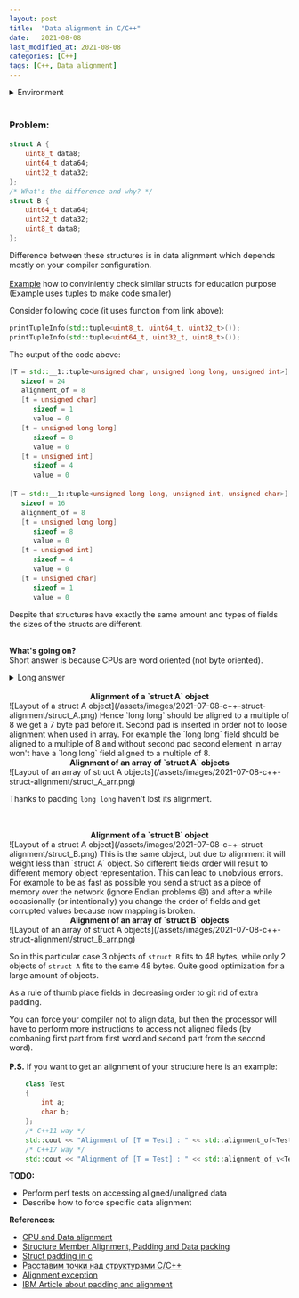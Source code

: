 ```yaml
---
layout: post
title:  "Data alignment in C/C++"
date:   2021-08-08
last_modified_at: 2021-08-08
categories: [C++]
tags: [C++, Data alignment]
---
```


<details>
  <summary>Environment</summary>
  <ul>
    <li>OS: macOS Big Sur 11.4</li>
    <li>CPU: Apple M1</li>
    <li>Compiler: Apple clang version 12.0.5 (clang-1205.0.22.11)</li>
    <li>Target: arm64-apple-darwin20.5.0</li>
  </ul>
</details>
<br>

### Problem:
```c++
struct A {
    uint8_t data8;
    uint64_t data64;
    uint32_t data32;
};
/* What's the difference and why? */
struct B {
    uint64_t data64;
    uint32_t data32;
    uint8_t data8;
};
```

Difference between these structures is in data alignment which depends mostly on your compiler configuration. <br><br>
[Example](https://github.com/ZaharBozhok/cpp_learning/blob/master/src/ClassPaddingAndSize.cpp) how to conviniently check similar structs for education purpose<br>
(Example uses tuples to make code smaller)

Consider following code (it uses function from link above):
```c++
printTupleInfo(std::tuple<uint8_t, uint64_t, uint32_t>());
printTupleInfo(std::tuple<uint64_t, uint32_t, uint8_t>());
```
The output of the code above:
```c++
[T = std::__1::tuple<unsigned char, unsigned long long, unsigned int>]
   sizeof = 24
   alignment_of = 8
   [t = unsigned char]
      sizeof = 1
      value = 0
   [t = unsigned long long]
      sizeof = 8
      value = 0
   [t = unsigned int]
      sizeof = 4
      value = 0

[T = std::__1::tuple<unsigned long long, unsigned int, unsigned char>]
   sizeof = 16
   alignment_of = 8
   [t = unsigned long long]
      sizeof = 8
      value = 0
   [t = unsigned int]
      sizeof = 4
      value = 0
   [t = unsigned char]
      sizeof = 1
      value = 0
```

Despite that structures have exactly the same amount and types of fields the sizes of the structs are different.<br><br>

**What's going on?**<br>
Short answer is because CPUs are word oriented (not byte oriented).<br>
<details>
  <summary>Long answer</summary>
  On the 64-bit CPU sizeof(word) will be 8 bytes and for 32-bit is 4 bytes accordingly, so accessing aligned data is simply saying more optizmied (more on this here https://developer.ibm.com/technologies/systems/articles/pa-dalign/).
  Data in structures is aligned to the largest field in structure, and should be also aligned when used in array. Alignment in array is explained further.<br>
</details>
<br>

<center><b>Alignment of a `struct A` object</b></center>
![Layout of a struct A object](/assets/images/2021-07-08-c++-struct-alignment/struct_A.png)
Hence `long long` should be aligned to a multiple of 8 we get a 7 byte pad before it. Second pad is inserted in order not to loose alignment when used in array. For example the `long long` field should be aligned to a multiple of 8 and without second pad second element in array won't have a `long long` field aligned to a multiple of 8.
<br>

<center><b>Alignment of an array of `struct A` objects</b></center>
![Layout of an array of struct A objects](/assets/images/2021-07-08-c++-struct-alignment/struct_A_arr.png)

Thanks to padding `long long` haven't lost its alignment.<br><br><br>

<center><b>Alignment of a `struct B` object</b></center>
![Layout of a struct A object](/assets/images/2021-07-08-c++-struct-alignment/struct_B.png)
This is the same object, but due to alignment it will weight less than `struct A` object. So different fields order will result to different memory object representation. This can lead to unobvious errors. For example to be as fast as possible you send a struct as a piece of memory over the network (ignore Endian problems 😄) and after a while occasionally (or intentionally) you change the order of fields and get corrupted values because now mapping is broken.

<center><b>Alignment of an array of `struct B` objects</b></center>
![Layout of an array of struct A objects](/assets/images/2021-07-08-c++-struct-alignment/struct_B_arr.png)

So in this particular case 3 objects of `struct B` fits to 48 bytes, while only 2 objects of `struct A` fits to the same 48 bytes. Quite good optimization for a large amount of objects.<br>

As a rule of thumb place fields in decreasing order to git rid of extra padding.<br>

You can force your compiler not to align data, but then the processor will have to perform more instructions to access not aligned fileds (by combaning first part from first word and second part from the second word).<br><br>
**P.S.** If you want to get an alignment of your structure here is an example:
```c++
    class Test
    {
        int a;
        char b;
    };
    /* C++11 way */
    std::cout << "Alignment of [T = Test] : " << std::alignment_of<Test>::value << '\n';
    /* C++17 way */
    std::cout << "Alignment of [T = Test] : " << std::alignment_of_v<Test> << '\n';
```

**TODO:**
- Perform perf tests on accessing aligned/unaligned data
- Describe how to force specific data alignment

**References:**
- [CPU and Data alignment][ref1] 
- [Structure Member Alignment, Padding and Data packing][ref2]
- [Struct padding in c][ref3]
- [Расставим точки над структурами С/С++][ref4]
- [Alignment exception][ref5]
- [IBM Article about padding and alignment][ref6]

[jekyll-paper-docs]: https://github.com/ghosind/Jekyll-Paper/wiki
[jekyll-docs]: https://jekyllrb.com/docs/home
[jekyll-paper-issues]: https://github.com/ghosind/Jekyll-Paper/issues
[jekyll-talk]: https://talk.jekyllrb.com/

[ref1]: https://stackoverflow.com/questions/3025125/cpu-and-data-alignment
[ref2]: https://www.geeksforgeeks.org/structure-member-alignment-padding-and-data-packing/
[ref3]: https://stackoverflow.com/questions/5397447/struct-padding-in-c
[ref4]: https://habr.com/ru/post/142662/
[ref5]: https://stackoverflow.com/questions/59076652/why-is-an-alignment-exception-thrown-when-accessing-an-unaligned-uint16-array
[ref6]: https://developer.ibm.com/technologies/systems/articles/pa-dalign/
